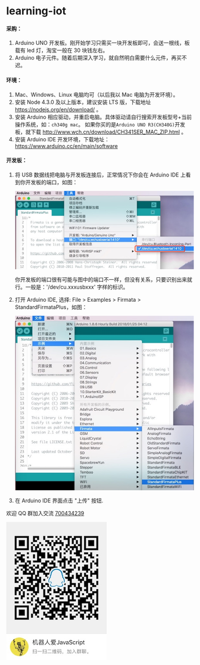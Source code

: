 # learning-iot

#### 采购：

1.  Arduino UNO 开发板。刚开始学习只需买一块开发板即可，会送一根线，板载有 led 灯，淘宝一般在 30 块钱左右。
2.  Arduino 电子元件。随着后期深入学习，就自然明白需要什么元件，再买不迟。

#### 环境：

1.  Mac、Windows、Linux 电脑均可（以后我以 Mac 电脑为开发环境）。
2.  安装 Node 4.3.0 及以上版本，建议安装 LTS 版，下载地址 https://nodejs.org/en/download/ 。
3.  安装 Arduino 相应驱动，并重启电脑。具体驱动请自行搜索开发板型号+当前操作系统，如：`ch340g mac`。 如果你买的是`Arduino UNO R3(CH340G)`开发板，就下载
    http://www.wch.cn/download/CH341SER_MAC_ZIP.html 。
4.  安装 Arduino IDE 开发环境，下载地址：https://www.arduino.cc/en/main/software

#### 开发板：

1.  将 USB 数据线把电脑与开发板连接后，正常情况下你会在 Arduino IDE 上看到你开发板的端口，如图：

    ![arduino_port](https://raw.githubusercontent.com/Kennytian/learning-iot/master/assets/arduino_port.jpg)

    你开发板的端口很有可能与图中的端口不一样，但没有关系，只要识别出来就行。一般是：'/dev/cu.xxxusbxxx' 字样的标识。

2.  打开 Arduino IDE, 选择: File > Examples > Firmata > StandardFirmataPlus，如图：

    ![StandardFirmataPlus](https://raw.githubusercontent.com/Kennytian/learning-iot/master/assets/standard_firemata_plus.jpg)

3.  在 Arduino IDE 界面点击 "上传" 按钮.

欢迎 QQ 群加入交流 [700434239](http://shang.qq.com/wpa/qunwpa?idkey=11cd472ee62461eed296856bfe97e15e02fc551c4ff476ec4eba16e6a9c27000)

![QQ群](https://raw.githubusercontent.com/Kennytian/learning-iot/master/assets/qq_group_qrcode.jpg)

